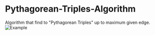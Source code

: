 # Pythagorean-Triples-Algorithm
Algorithm that find to "Pythagorean Triples" up to maximum given edge.
![Example](https://user-images.githubusercontent.com/70312743/149944781-d967e632-215c-49ea-81c1-ad167f3772b8.png)
